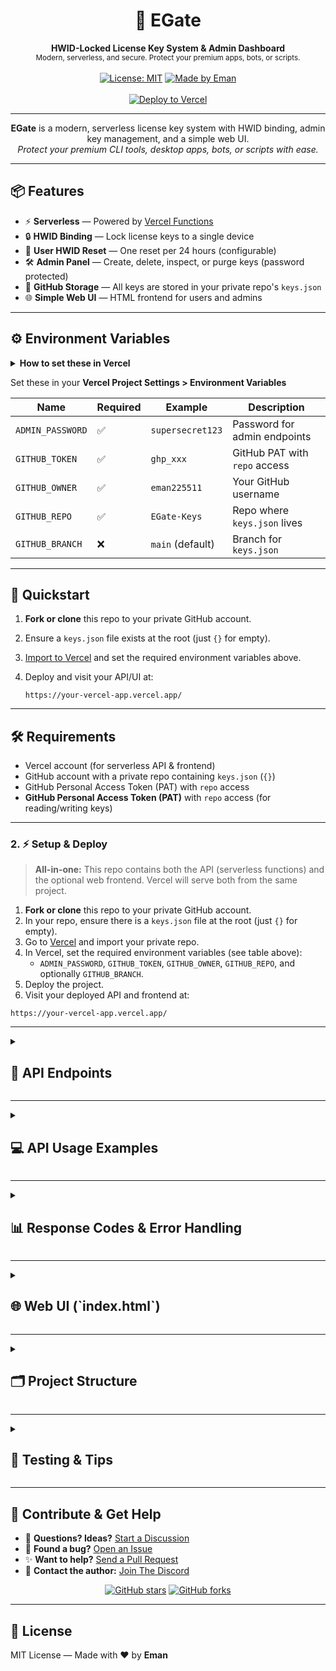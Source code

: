 

<div align="center">
  <h1>🔐 EGate</h1>
  <b>HWID-Locked License Key System & Admin Dashboard</b><br>
  <sub>Modern, serverless, and secure. Protect your premium apps, bots, or scripts.</sub>
  <br><br>
  <a href="LICENSE"><img src="https://img.shields.io/badge/license-MIT-blue.svg" alt="License: MIT"></a>
  <a href="https://github.com/eman225511"><img src="https://img.shields.io/badge/MADE%20BY-EMAN-ff69b4.svg" alt="Made by Eman"></a>
  <br><br>
  <a href="https://vercel.com/import"><img src="https://vercel.com/button" alt="Deploy to Vercel"></a>
</div>

---

<p align="center">
  <b>EGate</b> is a modern, serverless license key system with HWID binding, admin key management, and a simple web UI.<br>
  <i>Protect your premium CLI tools, desktop apps, bots, or scripts with ease.</i>
</p>

---

## 📦 Features

<ul>
  <li>⚡ <b>Serverless</b> — Powered by <a href="https://vercel.com/docs/functions">Vercel Functions</a></li>
  <li>🔒 <b>HWID Binding</b> — Lock license keys to a single device</li>
  <li>🔁 <b>User HWID Reset</b> — One reset per 24 hours (configurable)</li>
  <li>🛠️ <b>Admin Panel</b> — Create, delete, inspect, or purge keys (password protected)</li>
  <li>🐙 <b>GitHub Storage</b> — All keys are stored in your private repo's <code>keys.json</code></li>
  <li>🌐 <b>Simple Web UI</b> — HTML frontend for users and admins</li>
</ul>

---

## ⚙️ Environment Variables


<details>
<summary><b>How to set these in Vercel</b></summary>

> Go to <a href="https://vercel.com/dashboard">Vercel Dashboard</a> → Project → Settings → Environment Variables

</details>

Set these in your <b>Vercel Project Settings &gt; Environment Variables</b>

| Name             | Required | Example           | Description                       |
|------------------|----------|-------------------|-----------------------------------|
| `ADMIN_PASSWORD` | ✅       | `supersecret123`  | Password for admin endpoints      |
| `GITHUB_TOKEN`   | ✅       | `ghp_xxx`         | GitHub PAT with `repo` access     |
| `GITHUB_OWNER`   | ✅       | `eman225511`      | Your GitHub username              |
| `GITHUB_REPO`    | ✅       | `EGate-Keys`      | Repo where `keys.json` lives      |
| `GITHUB_BRANCH`  | ❌       | `main` (default)  | Branch for `keys.json`            |

---

## 🚀 Quickstart

1. **Fork or clone** this repo to your private GitHub account.
2. Ensure a `keys.json` file exists at the root (just `{}` for empty).
3. [Import to Vercel](https://vercel.com/import) and set the required environment variables above.
4. Deploy and visit your API/UI at:

   ```
   https://your-vercel-app.vercel.app/
   ```

---

## 🛠️ Requirements

- Vercel account (for serverless API & frontend)
- GitHub account with a private repo containing `keys.json` (`{}`)
- GitHub Personal Access Token (PAT) with `repo` access
- **GitHub Personal Access Token (PAT)** with `repo` access (for reading/writing keys)

---

### 2. ⚡ Setup & Deploy

> **All-in-one:** This repo contains both the API (serverless functions) and the optional web frontend. Vercel will serve both from the same project.

1. **Fork or clone** this repo to your private GitHub account.
2. In your repo, ensure there is a `keys.json` file at the root (just `{}` for empty).
3. Go to [Vercel](https://vercel.com/import) and import your private repo.
4. In Vercel, set the required environment variables (see table above):
   - `ADMIN_PASSWORD`, `GITHUB_TOKEN`, `GITHUB_OWNER`, `GITHUB_REPO`, and optionally `GITHUB_BRANCH`.
5. Deploy the project.
6. Visit your deployed API and frontend at:

```
https://your-vercel-app.vercel.app/
```

---


<details>
<summary><h2>🔌 API Endpoints</h2></summary>

All requests are `GET` with query parameters. All endpoints are served from your Vercel deployment, e.g. `https://your-vercel-app.vercel.app/api/ENDPOINT`.

### `/verify` — Key Verification & HWID Binding

**Purpose:** Verify a license key and bind it to a hardware ID (HWID) on first use, or validate existing HWID binding.

**Parameters:**
- `key` *(required)* — The license key to verify (e.g., `ABCD-1234-EFGH`)
- `hwid` *(required)* — Hardware ID to bind/verify (e.g., device MAC address, CPU ID, etc.)

**Behavior:**
- First call: Binds the key to the provided HWID and returns `key bound to hwid`
- Subsequent calls: If HWID matches, returns `key verified`
- If HWID does not match, returns `hwid mismatch` (403)
- If key not found, returns `key not found` (404)

**Example Request:**
```
GET /api/verify?key=ABCD-1234-EFGH&hwid=MAC-00-11-22-33-44-55
```

**Response Examples:**
```
"key bound to hwid"
"key verified"
"hwid mismatch"
"key not found"
```

---

### `/reset` — HWID Reset (User)

**Purpose:** Reset the HWID binding for a key, allowing it to be bound to a new device. Limited to once every 24 hours per key.

**Parameters:**
- `key` *(required)* — The license key to reset

**Cooldown:** 24 hours (configurable in `api/reset.js`)

**Example Request:**
```
GET /api/reset?key=ABCD-1234-EFGH
```

**Response Examples:**
```
"hwid reset"
"cooldown: try again in X hours"
"key not found"
```

**Customization:**
To change the cooldown period, edit line **3** in `api/reset.js`:
```js
const Reset_Delay_Hours = 24; // Change this for a different delay
```

---

### `/make` *(Admin Only)*

**Purpose:** Generate a new random license key.

**Parameters:**
- `admin` *(required)* — Admin password (set via `ADMIN_PASSWORD` environment variable)

**Example Request:**
```
GET /api/make?admin=supersecret123
```

**Response Examples:**
```
<new-key-string>
"invalid admin password"
```

---

### `/info` *(Admin Only)*

**Purpose:** View information about a specific license key.

**Parameters:**
- `key` *(required)* — The license key to inspect
- `admin` *(required)* — Admin password

**Example Request:**
```
GET /api/info?key=ABCD-1234-EFGH&admin=supersecret123
```

**Response Examples:**
```json
{
  "hwid": "MAC-00-11-22-33-44-55",
  "last_reset": "2025-01-20T15:45:00.000Z"
}
"Key not found"
"Forbidden"
```

---

### `/delete` *(Admin Only)*

**Purpose:** Permanently delete a specific license key.

**Parameters:**
- `key` *(required)* — The license key to delete
- `admin` *(required)* — Admin password

**Example Request:**
```
GET /api/delete?key=ABCD-1234-EFGH&admin=supersecret123
```

**Response Examples:**
```
"Key deleted"
"Key not found"
"Forbidden"
```

---

### `/deleteAll` *(Admin Only)*

**Purpose:** **DANGER ZONE** — Permanently delete ALL license keys. Use with extreme caution!

**Parameters:**
- `admin` *(required)* — Admin password

**Example Request:**
```
GET /api/deleteAll?admin=supersecret123
```

**Response Examples:**
```
"All keys deleted"
"Forbidden"
```

---

### `/adminReset` *(Admin Only)*

**Purpose:** Instantly reset the HWID for any key (no cooldown, admin only).

**Parameters:**
- `key` *(required)* — The license key to reset
- `admin` *(required)* — Admin password

**Example Request:**
```
GET /api/adminReset?key=ABCD-1234-EFGH&admin=supersecret123
```

**Response Examples:**
```
"admin hwid reset successful"
"key not found"
"Forbidden"
```

</details>

---

<details>
<summary><h2>💻 API Usage Examples</h2></summary>


### Python

```python
import requests

BASE = "https://your-vercel-app.vercel.app/api"
ADMIN_PASSWORD = "supersecret123"

# Helper: Print status and body
def print_response(resp):
    print(f"Status: {resp.status_code}")
    print(f"Body: {resp.text}")

# Example 1: Verify a key and bind HWID (first time)
def verify_key(key, hwid):
    resp = requests.get(f"{BASE}/verify", params={"key": key, "hwid": hwid})
    print_response(resp)
    return resp.text

# Example 2: Reset HWID (user)
def reset_hwid(key):
    resp = requests.get(f"{BASE}/reset", params={"key": key})
    print_response(resp)
    return resp.text

# Example 3: Generate new key (admin)
def create_new_key():
    resp = requests.get(f"{BASE}/make", params={"admin": ADMIN_PASSWORD})
    print_response(resp)
    return resp.text

# Example 4: Get key information (admin)
def get_key_info(key):
    resp = requests.get(f"{BASE}/info", params={"key": key, "admin": ADMIN_PASSWORD})
    print_response(resp)
    try:
        return resp.json()
    except Exception:
        return resp.text

# Example 5: Force reset HWID (admin)
def admin_reset_hwid(key):
    resp = requests.get(f"{BASE}/adminReset", params={"key": key, "admin": ADMIN_PASSWORD})
    print_response(resp)
    return resp.text

def delete_key(key):
    resp = requests.get(f"{BASE}/delete", params={"key": key, "admin": ADMIN_PASSWORD})
    print_response(resp)
    return resp.text

# Usage example:
if __name__ == "__main__":
    # Create a new key
    new_key = create_new_key().strip()
    # Verify and bind the key
    verify_key(new_key, "MAC-00-11-22-33-44-55")
    # Get key info
    get_key_info(new_key)
    # Admin HWID reset
    admin_reset_hwid(new_key)

# Example 6: Delete a specific key (admin)
def delete_key(key):
    resp = requests.get(f"{BASE}/delete", params={"key": key, "admin": ADMIN_PASSWORD})
    print_response(resp)
    return resp.text

# Usage example:
if __name__ == "__main__":
    # Generate a new key
    new_key_response = create_new_key()
    # Extract key from response (assumes format "New key: XXXX-YYYY-ZZZZ")
    if "New key:" in new_key_response:
        key = new_key_response.split("New key: ")[1].strip()
        # Verify and bind the key
        verify_key(key, "MAC-00-11-22-33-44-55")
        # Get key information
        info = get_key_info(key)
        # Reset HWID (admin)
        admin_reset_hwid(key)
```


### JavaScript (Node.js)

```js
const BASE = "https://your-vercel-app.vercel.app/api";
const ADMIN_PASSWORD = "supersecret123";

// Helper: Print status and body
async function printResponse(response) {
    console.log('Status:', response.status);
    const text = await response.text();
    console.log('Body:', text);
    return text;
}

// Example 1: Verify key with async/await and status check
async function verifyKey(key, hwid) {
    try {
        const response = await fetch(`${BASE}/verify?key=${key}&hwid=${hwid}`);
        await printResponse(response);
        if (response.status === 200) {
            // Success
        } else {
            // Handle error
        }
    } catch (error) {
        console.error('Error verifying key:', error);
    }
}

// Example 2: Create new key (admin)
async function createNewKey() {
    try {
        const response = await fetch(`${BASE}/make?admin=${ADMIN_PASSWORD}`);
        await printResponse(response);
    } catch (error) {
        console.error('Error creating key:', error);
    }
}

// Example 3: Get key info with error handling
async function getKeyInfo(key) {
    try {
        const response = await fetch(`${BASE}/info?key=${key}&admin=${ADMIN_PASSWORD}`);
        const text = await printResponse(response);
        try {
            const jsonResult = JSON.parse(text);
            console.log('Key Info (JSON):', jsonResult);
            return jsonResult;
        } catch {
            return text;
        }
    } catch (error) {
        console.error('Error getting key info:', error);
    }
}

// Example 4: Complete workflow
async function exampleWorkflow() {
    // Create a new key
    const response = await fetch(`${BASE}/make?admin=${ADMIN_PASSWORD}`);
    const newKeyResponse = await printResponse(response);
    if (newKeyResponse && newKeyResponse.includes('New key:')) {
        const key = newKeyResponse.split('New key: ')[1].trim();
        // Verify the key with different HWIDs
        await verifyKey(key, 'device-001');
        await verifyKey(key, 'device-002'); // This should fail
        // Get key information
        await getKeyInfo(key);
        // Reset HWID as admin
        const resetResponse = await fetch(`${BASE}/adminReset?key=${key}&admin=${ADMIN_PASSWORD}`);
        await printResponse(resetResponse);
    }
}

// Run the workflow
exampleWorkflow();
```

### JavaScript (Browser/Frontend)

```js
const API_BASE = "https://your-vercel-app.vercel.app/api";

// Example license verification form handler
document.getElementById('verifyForm').addEventListener('submit', async (e) => {
    e.preventDefault();
    
    const key = document.getElementById('keyInput').value;
    const hwid = document.getElementById('hwidInput').value;
    
    try {
        const response = await fetch(`${API_BASE}/verify?key=${key}&hwid=${hwid}`);
        const result = await response.text();
        
        document.getElementById('result').textContent = result;
        
        if (result.includes('verified')) {
            document.getElementById('result').className = 'success';
        } else {
            document.getElementById('result').className = 'error';
        }
    } catch (error) {
        document.getElementById('result').textContent = 'Network error: ' + error.message;
        document.getElementById('result').className = 'error';
    }
});

// Example admin panel functions
class EGateAdmin {
    constructor(apiBase, adminPassword) {
        this.api = apiBase;
        this.password = adminPassword;
    }
    
    async createKey() {
        const response = await fetch(`${this.api}/make?admin=${this.password}`);
        return await response.text();
    }
    
    async deleteKey(key) {
        const response = await fetch(`${this.api}/delete?key=${key}&admin=${this.password}`);
        return await response.text();
    }
    
    async getKeyInfo(key) {
        const response = await fetch(`${this.api}/info?key=${key}&admin=${this.password}`);
        const text = await response.text();
        try {
            return JSON.parse(text);
        } catch {
            return text;
        }
    }
}

// Usage
const admin = new EGateAdmin(API_BASE, 'yourpassword');
```


### curl (Command Line)

```bash
# Set your API base URL
API_BASE="https://your-vercel-app.vercel.app/api"
ADMIN_PASSWORD="supersecret123"

# Example 1: Verify a key and bind HWID (shows status)
curl -i -G "$API_BASE/verify" \
  --data-urlencode "key=ABCD-1234-EFGH" \
  --data-urlencode "hwid=MAC-00-11-22-33-44-55"

# Example 2: Reset HWID (user)
curl -i -G "$API_BASE/reset" \
  --data-urlencode "key=ABCD-1234-EFGH"

# Example 3: Create new key (admin)
curl -i -G "$API_BASE/make" \
  --data-urlencode "admin=${ADMIN_PASSWORD}"

# Example 4: Get key information (admin) - formatted JSON output
curl -i -G "$API_BASE/info" \
  --data-urlencode "key=ABCD-1234-EFGH" \
  --data-urlencode "admin=${ADMIN_PASSWORD}" | jq '.'

# Example 5: Force reset HWID (admin)
curl -i -G "$API_BASE/adminReset" \
  --data-urlencode "key=ABCD-1234-EFGH" \
  --data-urlencode "admin=${ADMIN_PASSWORD}"

# Example 6: Delete a key (admin)
curl -i -G "$API_BASE/delete" \
  --data-urlencode "key=ABCD-1234-EFGH" \
  --data-urlencode "admin=${ADMIN_PASSWORD}"

# Example 7: Batch operations script (shows status)
#!/bin/bash
API_BASE="https://your-vercel-app.vercel.app/api"
ADMIN_PASSWORD="supersecret123"

echo "Creating 5 new keys..."
for i in {1..5}; do
    echo "Key $i:"
    curl -i -s -G "$API_BASE/make" --data-urlencode "admin=${ADMIN_PASSWORD}"
    echo
done

echo -e "\nDone creating keys!"
```


### PowerShell (Windows)

```powershell
# PowerShell examples for Windows users
$API_BASE = "https://your-vercel-app.vercel.app/api"
$ADMIN_PASSWORD = "supersecret123"

# Helper: Print status and body
function Print-ApiResponse {
    param($Response)
    Write-Host "Status: $($Response.StatusCode)" -ForegroundColor Yellow
    Write-Host "Body: $($Response.Content.ReadAsStringAsync().Result)" -ForegroundColor Cyan
}

# Function to verify a key
function Verify-EGateKey {
    param(
        [string]$Key,
        [string]$HWID
    )
    $uri = "$API_BASE/verify?key=$Key&hwid=$HWID"
    try {
        $response = Invoke-WebRequest -Uri $uri -Method Get
        Print-ApiResponse $response
        return $response.Content
    }
    catch {
        Write-Host "Error: $($_.Exception.Message)" -ForegroundColor Red
    }
}

# Function to create a new key
function New-EGateKey {
    $uri = "$API_BASE/make?admin=$ADMIN_PASSWORD"
    try {
        $response = Invoke-WebRequest -Uri $uri -Method Get
        Print-ApiResponse $response
        return $response.Content
    }
    catch {
        Write-Host "Error: $($_.Exception.Message)" -ForegroundColor Red
    }
}

# Function to get key information
function Get-EGateKeyInfo {
    param([string]$Key)
    $uri = "$API_BASE/info?key=$Key&admin=$ADMIN_PASSWORD"
    try {
        $response = Invoke-WebRequest -Uri $uri -Method Get
        Print-ApiResponse $response
        return $response.Content
    }
    catch {
        Write-Host "Error: $($_.Exception.Message)" -ForegroundColor Red
    }
}

# Example usage
$newKey = New-EGateKey
if ($newKey -match "New key: (.+)") {
    $keyValue = $matches[1].Trim()
    Write-Host "Extracted key: $keyValue"
    # Verify the key
    Verify-EGateKey -Key $keyValue -HWID "WIN-PC-12345"
    # Get key info
    Get-EGateKeyInfo -Key $keyValue
}
```

---

**Tip:** Always check both the HTTP status code and the response body for errors or success. The API uses standard status codes for error handling, so robust clients should not assume 200 for all responses.

</details>

---

<details>
<summary><h2>📊 Response Codes & Error Handling</h2></summary>


### HTTP Status Codes

API endpoints return standard HTTP status codes. The most common are:

| Status Code | Meaning                                 |
|-------------|-----------------------------------------|
| 200         | Success                                 |
| 400         | Bad Request (missing/invalid parameters)|
| 403         | Forbidden (wrong admin password, HWID mismatch) |
| 404         | Not Found (key not found)               |
| 405         | Method Not Allowed                      |
| 429         | Too Many Requests (cooldown active)     |
| 500         | Internal Server Error                   |

Check both the status code and response body for the result.

### Common Response Messages

| Response                        | When/Why                                      |
|----------------------------------|-----------------------------------------------|
| `"key bound to hwid"`            | First-time verification, HWID is now bound    |
| `"key verified"`                 | HWID matches, key is valid                   |
| `"hwid mismatch"`                | HWID does not match bound HWID (403)         |
| `"key not found"`                | Key does not exist (404)                     |
| `"hwid reset"`                   | HWID reset successful                        |
| `"cooldown: try again in X hours"` | HWID reset attempted too soon (429)        |
| `"invalid admin password"`       | Wrong admin password (403, /make)            |
| `"Forbidden"`                    | Wrong admin password (403, admin endpoints)  |
| `"Key deleted"`                  | Key deleted (admin)                          |
| `"All keys deleted"`             | All keys deleted (admin)                     |
| `"admin hwid reset successful"`  | Admin forced HWID reset                      |

### Error Handling Best Practices

#### Python Example with Comprehensive Error Handling

```python
import requests
import time
from typing import Dict, Union

class EGateClient:
    def __init__(self, api_base: str, admin_password: str = None):
        self.api_base = api_base
        self.admin_password = admin_password
    
    def verify_key(self, key: str, hwid: str) -> Dict[str, Union[str, bool]]:
        """Verify a key with comprehensive error handling"""
        try:
            response = requests.get(
                f"{self.api_base}/verify",
                params={"key": key, "hwid": hwid},
                timeout=10
            )
            
            result = response.text.strip()
            
            if "key verified and hwid bound" in result:
                return {"success": True, "message": result, "bound": True}
            elif "key and hwid verified" in result:
                return {"success": True, "message": result, "bound": False}
            elif "invalid key" in result:
                return {"success": False, "error": "INVALID_KEY", "message": result}
            elif "hwid mismatch" in result:
                return {"success": False, "error": "HWID_MISMATCH", "message": result}
            else:
                return {"success": False, "error": "UNKNOWN", "message": result}
                
        except requests.exceptions.Timeout:
            return {"success": False, "error": "TIMEOUT", "message": "Request timed out"}
        except requests.exceptions.RequestException as e:
            return {"success": False, "error": "NETWORK", "message": str(e)}
    
    def reset_hwid_with_retry(self, key: str, max_retries: int = 3) -> Dict[str, Union[str, bool]]:
        """Reset HWID with automatic retry on cooldown"""
        for attempt in range(max_retries):
            try:
                response = requests.get(f"{self.api_base}/reset", params={"key": key})
                result = response.text.strip()
                
                if "hwid reset successful" in result:
                    return {"success": True, "message": result}
                elif "reset cooldown active" in result:
                    # Extract hours from message if possible
                    import re
                    hours_match = re.search(r'(\d+(?:\.\d+)?)\s*hours?', result)
                    if hours_match and attempt < max_retries - 1:
                        hours = float(hours_match.group(1))
                        if hours <= 1:  # Only wait if it's reasonable
                            print(f"Cooldown active, waiting {hours * 3600:.0f} seconds...")
                            time.sleep(hours * 3600)
                            continue
                    return {"success": False, "error": "COOLDOWN", "message": result}
                else:
                    return {"success": False, "error": "OTHER", "message": result}
                    
            except Exception as e:
                if attempt == max_retries - 1:
                    return {"success": False, "error": "NETWORK", "message": str(e)}
                time.sleep(2 ** attempt)  # Exponential backoff
        
        return {"success": False, "error": "MAX_RETRIES", "message": "Max retries exceeded"}

# Usage example
client = EGateClient("https://your-app.vercel.app/api", "admin123")

# Verify with error handling
result = client.verify_key("ABCD-1234", "device-001")
if result["success"]:
    print(f"✅ Verification successful: {result['message']}")
else:
    print(f"❌ Verification failed: {result['error']} - {result['message']}")
```

#### JavaScript Example with Promise-based Error Handling

```javascript
class EGateAPI {
    constructor(baseUrl, adminPassword = null) {
        this.baseUrl = baseUrl;
        this.adminPassword = adminPassword;
    }
    
    async makeRequest(endpoint, params = {}) {
        const url = new URL(`${this.baseUrl}/${endpoint}`);
        Object.keys(params).forEach(key => {
            if (params[key] !== null && params[key] !== undefined) {
                url.searchParams.append(key, params[key]);
            }
        });
        
        try {
            const response = await fetch(url, { method: 'GET' });
            
            if (!response.ok) {
                throw new Error(`HTTP ${response.status}: ${response.statusText}`);
            }
            
            const text = await response.text();
            return { success: true, data: text };
            
        } catch (error) {
            return { success: false, error: error.message };
        }
    }
    
    async verifyKey(key, hwid) {
        const result = await this.makeRequest('verify', { key, hwid });
        
        if (!result.success) {
            return { success: false, error: 'NETWORK_ERROR', message: result.error };
        }
        
        const message = result.data.trim();
        
        if (message.includes('key verified and hwid bound')) {
            return { success: true, status: 'BOUND', message };
        } else if (message.includes('key and hwid verified')) {
            return { success: true, status: 'VERIFIED', message };
        } else if (message.includes('invalid key')) {
            return { success: false, error: 'INVALID_KEY', message };
        } else if (message.includes('hwid mismatch')) {
            return { success: false, error: 'HWID_MISMATCH', message };
        } else {
            return { success: false, error: 'UNKNOWN', message };
        }
    }
    
    async createKeyWithValidation() {
        if (!this.adminPassword) {
            return { success: false, error: 'NO_ADMIN_PASSWORD', message: 'Admin password required' };
        }
        
        const result = await this.makeRequest('make', { admin: this.adminPassword });
        
        if (!result.success) {
            return { success: false, error: 'NETWORK_ERROR', message: result.error };
        }
        
        const message = result.data.trim();
        
        if (message.includes('New key:')) {
            const key = message.replace('New key:', '').trim();
            return { success: true, key, message };
        } else if (message.includes('forbidden')) {
            return { success: false, error: 'UNAUTHORIZED', message };
        } else {
            return { success: false, error: 'UNKNOWN', message };
        }
    }
}

// Usage with proper error handling
async function handleLicenseVerification(api, licenseKey, deviceId) {
    try {
        const result = await api.verifyKey(licenseKey, deviceId);
        
        if (result.success) {
            switch (result.status) {
                case 'BOUND':
                    console.log('🔗 License bound to this device');
                    return true;
                case 'VERIFIED':
                    console.log('✅ License verified successfully');
                    return true;
            }
        } else {
            switch (result.error) {
                case 'INVALID_KEY':
                    console.log('❌ Invalid license key');
                    break;
                case 'HWID_MISMATCH':
                    console.log('⚠️ License is bound to a different device');
                    // Offer HWID reset option
                    break;
                case 'NETWORK_ERROR':
                    console.log('🌐 Network error:', result.message);
                    // Implement retry logic
                    break;
                default:
                    console.log('❓ Unknown error:', result.message);
            }
            return false;
        }
    } catch (error) {
        console.error('💥 Unexpected error:', error);
        return false;
    }
}
```

</details>

---

<details>
<summary><h2>🌐 Web UI (`index.html`)</h2></summary>

- 🔐 Check Key
- 🔁 Reset HWID
- 🧑‍💼 Admin Panel (make, delete, inspect, force reset keys)

> 📌 **Configure your API URL:**
> In `index.html`, set your deployed API base URL on **line 96**:
```js
const API = "https://your-vercel-app.vercel.app/api";
```

</details>

---

<details>
<summary><h2>🗂️ Project Structure</h2></summary>

```
EGate/
├── api/                        # 🔌 Serverless API endpoints (Vercel Functions)
│   ├── make.js                 # 🔑 Generate new license keys (admin)
│   ├── verify.js               # ✅ Verify keys & bind/validate HWID
│   ├── reset.js                # 🔄 User HWID reset (24h cooldown)
│   ├── info.js                 # 📋 Get key information (admin)
│   ├── delete.js               # 🗑️ Delete specific key (admin)
│   ├── deleteAll.js            # ☠️ Delete all keys (admin)
│   └── adminReset.js           # 🛠️ Force HWID reset, no cooldown (admin)
├── utils/
│   └── github.js               # 🐙 GitHub API integration utilities
├── keys.json                   # 📦 License keys database (JSON format)
├── index.html                  # 🌐 Web UI & admin dashboard
├── package.json                # 📄 Project dependencies & metadata
├── vercel.json                 # ⚙️ Vercel deployment configuration (auto-generated)
└── README.md                   # 📖 This documentation file
```

### File Descriptions

#### API Endpoints (`/api/` folder)
- **`make.js`** - Creates new random license keys. Requires admin authentication.
- **`verify.js`** - Core verification logic. Binds keys to HWID on first use, validates on subsequent calls.
- **`reset.js`** - Allows users to reset their HWID binding once every 24 hours.
- **`info.js`** - Returns detailed information about a key (creation date, HWID, reset history).
- **`delete.js`** - Removes a specific license key from the system.
- **`deleteAll.js`** - Nuclear option - removes ALL keys (admin only, use with caution).
- **`adminReset.js`** - Instant HWID reset for customer support scenarios.

#### Utilities (`/utils/` folder)
- **`github.js`** - Handles all GitHub API operations (read/write `keys.json`, authentication).

#### Core Files
- **`keys.json`** - The database file stored in your GitHub repo. Structure:
  ```json
  {
    "ABCD-1234-EFGH": {
      "created": "2025-01-15T10:30:00.000Z",
      "hwid": "MAC-00-11-22-33-44-55",
      "lastReset": "2025-01-20T15:45:00.000Z"
    }
  }
  ```
- **`index.html`** - Complete web interface with user verification form and admin panel.

#### Configuration Files
- **`package.json`** - Defines the project as a Node.js application for Vercel.

</details>

---

<details>
<summary><h2>🧪 Testing & Tips</h2></summary>

- Use Postman, Insomnia, curl, or the provided frontend to test endpoints
- All API endpoints are GET-based and require the correct query parameters
- HWID resets are locked to 24h (unless using `/adminReset` as admin)
- All data is stored in your private GitHub repo's `keys.json` file
- Vercel serves both the API and the web UI from the same deployment

</details>

---



## 🤝 Contribute & Get Help

- 💬 <b>Questions? Ideas?</b> <a href="https://github.com/eman225511/EGate/discussions">Start a Discussion</a>
- 🐞 <b>Found a bug?</b> <a href="https://github.com/eman225511/EGate/issues">Open an Issue</a>
- ✨ <b>Want to help?</b> <a href="https://github.com/eman225511/EGate/pulls">Send a Pull Request</a>
- 📧 <b>Contact the author:</b> <a href="https://discord.gg/W5DgDZ4Hu6">Join The Discord</a>

<div align="center">
  <a href="https://github.com/eman225511/EGate"><img src="https://img.shields.io/github/stars/eman225511/EGate?style=social" alt="GitHub stars"></a>
  <a href="https://github.com/eman225511/EGate/fork"><img src="https://img.shields.io/github/forks/eman225511/EGate?style=social" alt="GitHub forks"></a>
</div>

---

## 📄 License

MIT License — Made with ❤️ by **Eman**
